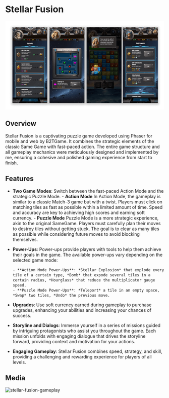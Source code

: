 # Stellar Fusion

![stellar-fusion-banner](Assets/stellar-fusion-banner.png)

## Overview

Stellar Fusion is a captivating puzzle game developed using Phaser for mobile and web by B2TGame. It combines the strategic elements of the classic Same Game with fast-paced action. The entire game structure and all gameplay mechanics were meticulously designed and implemented by me, ensuring a cohesive and polished gaming experience from start to finish.

## Features

- **Two Game Modes**: Switch between the fast-paced Action Mode and the strategic Puzzle Mode. - **Action Mode**
  In Action Mode, the gameplay is similar to a classic Match-3 game but with a twist. Players must click on matching tiles as fast as possible within a limited amount of time. Speed and accuracy are key to achieving high scores and earning soft currency. - **Puzzle Mode**
  Puzzle Mode is a more strategic experience, akin to the original SameGame. Players must carefully plan their moves to destroy tiles without getting stuck. The goal is to clear as many tiles as possible while considering future moves to avoid blocking themselves.

- **Power-Ups**:
  Power-ups provide players with tools to help them achieve their goals in the game. The available power-ups vary depending on the selected game mode:

      - **Action Mode Power-Ups**: *Stellar Explosion* that explode every tile of a certain type, *Bomb* that expode several tiles in a certain radius, *Hourglass* that reduce the multiplicator gauge speed.
      - **Puzzle Mode Power-Ups**: *Teleport* a tile in an empty space, *Swap* two tiles, *Undo* the previous move.

- **Upgrades**: Use soft currency earned during gameplay to purchase upgrades, enhancing your abilities and increasing your chances of success.

- **Storyline and Dialogs**:
  Immerse yourself in a series of missions guided by intriguing protagonists who assist you throughout the game. Each mission unfolds with engaging dialogue that drives the storyline forward, providing context and motivation for your actions.

- **Engaging Gameplay**: Stellar Fusion combines speed, strategy, and skill, providing a challenging and rewarding experience for players of all levels.

## Media

![stellar-fusion-gameplay](Assets/stellar-fusion-gameplay.gif)
